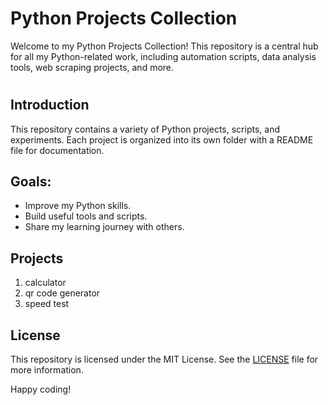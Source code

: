 # Python Projects Collection

Welcome to my Python Projects Collection! This repository is a central hub for all my Python-related work, including automation scripts, data analysis tools, web scraping projects, and more.

#
## Introduction

This repository contains a variety of Python projects, scripts, and experiments. Each project is organized into its own folder with a README file for documentation.

## Goals:

- Improve my Python skills.
- Build useful tools and scripts.
- Share my learning journey with others.

## Projects

1. calculator
2. qr code generator
3. speed test 

## License

This repository is licensed under the MIT License. See the [LICENSE](LICENSE) file for more information.

Happy coding!
